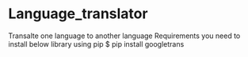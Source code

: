 # Language_translator
Transalte one language to another language  Requirements you need to install below library using pip $ pip install googletrans
